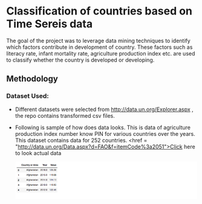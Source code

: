 # Classification of countries based on Time Sereis data
The goal of the project was to leverage data mining techniques to identify which factors contribute in development of country. These factors such as literacy rate, infant mortality rate, agriculture production index etc. are used to classify whether the country is developed or developing.

## Methodology

### Dataset Used:
 * Different datasets were selected from http://data.un.org/Explorer.aspx , the repo contains transformed csv files.
 * Following is sample of how does data looks. This is data of agriculture production index number know PIN for various countries over the years. This dataset contains data for 252 countries. <href = "http://data.un.org/Data.aspx?d=FAO&f=itemCode%3a2051">Click here to look actual data</href>
 
     <img src = "images/Data.png" > 
